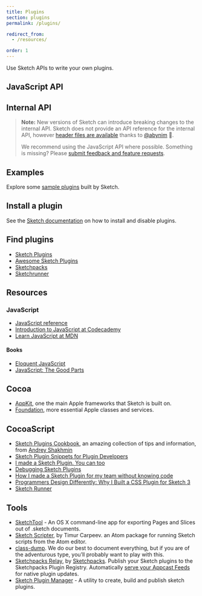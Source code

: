 ```yaml
---
title: Plugins
section: plugins
permalink: /plugins/

redirect_from:
  - /resources/

order: 1
---
```


Use Sketch APIs to write your own plugins.

## JavaScript API

## Internal API

> **Note:** New versions of Sketch can introduce breaking changes to the internal API. Sketch does not provide an API reference for the internal API, however [header files are available](https://github.com/abynim/Sketch-Headers) thanks to [@abynim](https://github.com/abynim) 🙏.
>
> We recommend using the JavaScript API where possible. Something is missing? Please [submit feedback and feature requests](https://github.com/BohemianCoding/SketchAPI/issues).

## Examples

Explore some [sample plugins](https://github.com/BohemianCoding/SketchAPI/tree/develop/examples/) built by Sketch.

## Install a plugin

See the [Sketch documentation](https://sketch.com/docs/plugins/) on how to install and disable plugins.

## Find plugins

- [Sketch Plugins](https://sketch.com/extensions/plugins)
- [Awesome Sketch Plugins](http://awesome-sket.ch)
- [Sketchpacks](http://www.sketchpacks.com)
- [Sketchrunner](https://sketchrunner.com)

## Resources

### JavaScript

- [JavaScript reference](https://developer.mozilla.org/en-US/docs/Web/JavaScript/Reference)
- [Introduction to JavaScript at Codecademy](https://www.codecademy.com/learn/introduction-to-javascript)
- [Learn JavaScript at MDN](https://developer.mozilla.org/en-US/docs/Learn/JavaScript)

#### Books

- [Eloquent JavaScript](http://eloquentjavascript.net)
- [JavaScript: The Good Parts](http://shop.oreilly.com/product/9780596517748.do)

## Cocoa

- [AppKit](https://developer.apple.com/documentation/appkit?language=objc), one the main Apple frameworks that Sketch is built on.
- [Foundation](https://developer.apple.com/documentation/foundation?language=objc), more essential Apple classes and services.

## CocoaScript

- [Sketch Plugins Cookbook](https://github.com/turbobabr/Sketch-Plugins-Cookbook), an amazing collection of tips and information, from [Andrey Shakhmin](https://github.com/turbobabr)
- [Sketch Plugin Snippets for Plugin Developers](https://medium.com/sketch-app-sources/sketch-plugin-snippets-for-plugin-developers-e9e1d2ab6827#.a3xn6hth6)
- [I made a Sketch Plugin. You can too](https://medium.com/sketch-app-sources/i-made-a-sketch-plugin-you-can-too-58a28b7277f1#.52umaxe3i)
- [Debugging Sketch Plugins](https://sketchplugindev.james.ooo/debugging-sketch-plugins-11cafc86df87#.64891ewop)
- [How I made a Sketch Plugin for my team without knowing code](http://hackingui.com/design/how-to-create-a-sketch-plugin/)
- [Programmers Design Differently: Why I Built a CSS Plugin for Sketch 3](https://medium.com/sketch-app-sources/programmers-design-differently-why-i-built-a-css-plugin-for-sketch-3-52a1246305a4#.v0qjvzsfd)
- [Sketch Runner](https://medium.com/sketch-app-sources/runner-speed-up-your-sketch-workflow-fba470ed43c1#.bgdpr68wy)

## Tools

- [SketchTool](https://sketch.com/tool) - An OS X command-line app for exporting Pages and Slices out of .sketch documents.
- [Sketch Scripter](https://github.com/timuric/sketchapp-scripter), by Timur Carpeev. an Atom package for running Sketch scripts from the Atom editor.
- [class-dump](http://stevenygard.com/projects/class-dump/). We do our best to document everything, but if you are of the adventurous type, you’ll probably want to play with this.
- [Sketchpacks Relay](https://github.com/apps/sketchpacks-relay/), by [Sketchpacks](https://sketchpacks.com). Publish your Sketch plugins to the Sketchpacks Plugin Registry. Automatically [serve your Appcast Feeds](https://docs.sketchpacks.com/developers/publishing/appcast.html) for native plugin updates.
- [Sketch Plugin Manager](https://skpm.io) - A utility to create, build and publish sketch plugins.
